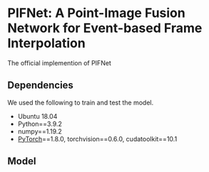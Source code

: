 
# PIFNet: A Point-Image Fusion Network for Event-based Frame Interpolation

The official implemention of PIFNet

## Dependencies

We used the following to train and test the model.

- Ubuntu 18.04
- Python==3.9.2
- numpy==1.19.2
- [PyTorch](http://pytorch.org/)==1.8.0, torchvision==0.6.0, cudatoolkit==10.1

## Model



